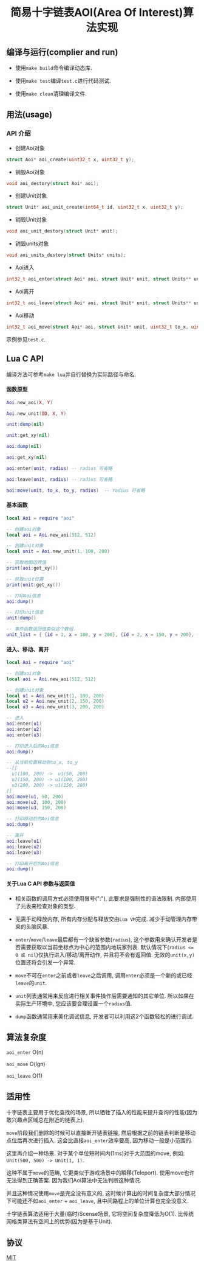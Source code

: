 <h1 align="center">简易十字链表AOI(Area Of Interest)算法实现</h5>

## 编译与运行(complier and run)

  * 使用`make build`命令编译动态库.

  * 使用`make test`编译`test.c`进行代码测试.

  * 使用`make clean`清理编译文件.

## 用法(usage)

### API 介绍

  * 创建Aoi对象

  ```C
  struct Aoi* aoi_create(uint32_t x, uint32_t y);
  ```

  * 销毁Aoi对象

  ```C
  void aoi_destory(struct Aoi* aoi);
  ```

  * 创建Unit对象

  ```C
  struct Unit* aoi_unit_create(int64_t id, uint32_t x, uint32_t y);
  ```

  * 销毁Unit对象

  ```C
  void aoi_unit_destory(struct Unit* unit);
  ```

  * 销毁units对象

  ```C
  void aoi_units_destory(struct Units* units);
  ```

  * Aoi进入

  ```C
  int32_t aoi_enter(struct Aoi* aoi, struct Unit* unit, struct Units** units, uint32_t* radius);
  ```

  * Aoi离开

  ```C
  int32_t aoi_leave(struct Aoi* aoi, struct Unit* unit, struct Units** units, uint32_t* radius);
  ```

  * Aoi移动

  ```C
  int32_t aoi_move(struct Aoi* aoi, struct Unit* unit, uint32_t to_x, uint32_t to_y, struct Units** units, uint32_t* radius);
  ```

  示例参见`test.c`.

## Lua C API

  编译方法可参考`make lua`并自行替换为实际路径与命名.

#### 函数原型

```Lua
Aoi.new_aoi(X, Y)
```

```Lua
Aoi.new_unit(ID, X, Y)
```

```Lua
unit:dump(nil)
```

```Lua
unit:get_xy(nil)
```

```Lua
aoi:dump(nil)
```

```Lua
aoi:get_xy(nil)
```

```Lua
aoi:enter(unit, radius) -- radius 可省略
```

```Lua
aoi:leave(unit, radius) -- radius 可省略
```

```Lua
aoi:move(unit, to_x, to_y, radius)  -- radius 可省略
```

#### 基本函数

```Lua
local Aoi = require "aoi"

-- 创建aoi对象
local aoi = Aoi.new_aoi(512, 512)

-- 创建unit对象
local unit = Aoi.new_unit(1, 100, 200)

-- 获取地图边界值
print(aoi:get_xy())

-- 获取unit位置
print(unit:get_xy())

-- 打印Aoi信息
aoi:dump()

-- 打印unit信息
unit:dump()
```

```Lua
-- 事件函数返回值类似这个数组.
unit_list = { {id = 1, x = 100, y = 200}, {id = 2, x = 150, y = 200}, {id = 3, x = 20, y = 200} }
```

#### 进入、移动、离开

```Lua
local Aoi = require "aoi"

-- 创建aoi对象
local aoi = Aoi.new_aoi(512, 512)

-- 创建unit对象
local u1 = Aoi.new_unit(1, 100, 200)
local u2 = Aoi.new_unit(2, 150, 200)
local u3 = Aoi.new_unit(3, 200, 200)

-- 进入
aoi:enter(u1)
aoi:enter(u2)
aoi:enter(u3)

-- 打印进入后的Aoi信息
aoi:dump()

-- 从当前位置移动到to_x, to_y
--[[
  u1(100, 200) ->  u1(50, 200)
  u2(150, 200) -> u1(100, 200)
  u3(200, 200) -> u1(150, 200)
]]
aoi:move(u1, 50, 200)
aoi:move(u2, 100, 200)
aoi:move(u3, 150, 200)

-- 打印移动后的Aoi信息
aoi:dump()

-- 离开
aoi:leave(u1)
aoi:leave(u2)
aoi:leave(u3)

-- 打印离开后的Aoi信息
aoi:dump()
```

#### 关于Lua C API 参数与返回值

  * 相关函数的调用方式必须使用冒号(":"), 此要求是强制性的语法限制. 内部使用了元表来检查对象的类型.

  * 无需手动释放内存, 所有内存分配与释放交由`Lua VM`完成. 减少手动管理内存带来的头脑风暴.

  * `enter`/`move`/`leave`最后都有一个缺省参数(`radius`), 这个参数用来确认开发者是否需要获取以当前坐标点为中心的范围内地玩家列表.
  默认情况下(`radius <= 0 或 nil`)仅执行进入/移动/离开动作, 并且将不会有返回值. 无效的`unit(x,y)`位置还将会引发一个异常.

  * `move`不可在`enter`之前或者`leave`之后调用, 调用`enter`必须是一个新的或已经`leave`的`unit`.

  * `unit`列表通常用来反应进行相关事件操作后需要通知的其它单位. 所以如果在实际生产环境中, 您应该要合理设置一个`radius`值.

  * `dump`函数通常用来美化调试信息, 开发者可以利用这2个函数轻松的进行调试.

## 算法复杂度

  `aoi_enter` O(n)

  `aoi_move` O(lgn)

  `aoi_leave` O(1)

## 适用性

  十字链表主要用于优化查找的场景, 所以牺牲了插入的性能来提升查询的性能(因为敢兴趣点区域总在附近的链表上).

  `move`阶段我们删除的时候可以直接断开链表链接, 然后根据之前的链表判断是移动点位后再次进行插入. 这会比直接`aoi_enter`效率要高, 因为移动一般是小范围的.

  这里再介绍一种场景. 对于某个单位短时间内(1ms)对于大范围的move, 例如: `Unit(500, 500) -> Unit(1, 1)`.

  这种不属于`move`的范畴, 它更类似于游戏场景中的瞬移(Teleport). 使用move也许无法得到正确答案. 因为我们Aoi算法中无法判断这种情况.

  并且这种情况使用`move`是完全没有意义的, 这时候计算出的时间复杂度大部分情况下可能还不如`aoi_enter` + `aoi_leave`, 且中间路程上的单位计算也完全没意义.

  十字链表算法适用于大量(临时)Scense场景, 它将空间复杂度降低为O(1). 比传统网格类算法有空间上的优势(因为是基于Unit).

## 协议

  [MIT](https://github.com/CandyMi/aoi-c/blob/master/LICENSE)
